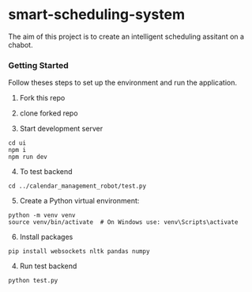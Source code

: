 # smart-scheduling-system
The aim of this project is to create an intelligent scheduling assitant on a chabot.

### Getting Started
Follow theses steps to set up the environment and run the application.

1. Fork this repo

2. clone forked repo

3. Start development server
```
cd ui
npm i
npm run dev
```

4. To test backend

```
cd ../calendar_management_robot/test.py
```

5. Create a Python virtual environment:

```
python -m venv venv
source venv/bin/activate  # On Windows use: venv\Scripts\activate
```

6. Install packages

```
pip install websockets nltk pandas numpy
```

4. Run test backend

```
python test.py
```
